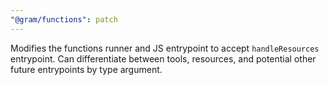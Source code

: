 ```yaml
---
"@gram/functions": patch
---
```


Modifies the functions runner and JS entrypoint to accept `handleResources` entrypoint. Can differentiate between tools, resources, and potential other future entrypoints by type argument.
